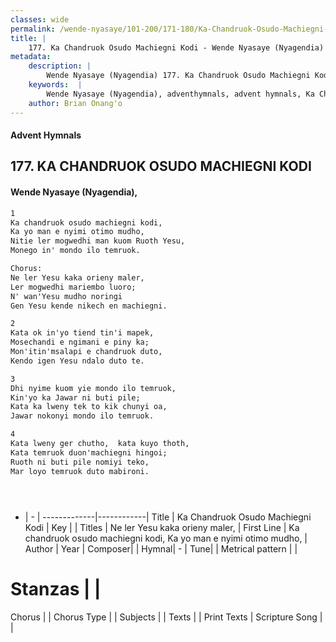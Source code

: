 ```yaml
---
classes: wide
permalink: /wende-nyasaye/101-200/171-180/Ka-Chandruok-Osudo-Machiegni-Kodi/
title: |
    177. Ka Chandruok Osudo Machiegni Kodi - Wende Nyasaye (Nyagendia)
metadata:
    description: |
        Wende Nyasaye (Nyagendia) 177. Ka Chandruok Osudo Machiegni Kodi. Ka chandruok osudo machiegni kodi,  Ka yo man e nyimi otimo mudho,  Nitie ler mogwedhi man kuom Ruoth Yesu,  Monego in' mondo ilo temruok.  Chorus: Ne ler Yesu kaka orieny maler,  Ler mogwedhi mariembo luoro;  N' wan'Yesu mudho noringi  Gen Yesu kende nikech en machiegni.  
    keywords:  |
        Wende Nyasaye (Nyagendia), adventhymnals, advent hymnals, Ka Chandruok Osudo Machiegni Kodi, Ka chandruok osudo machiegni kodi,  Ka yo man e nyimi otimo mudho, . Ne ler Yesu kaka orieny maler, 
    author: Brian Onang'o
---
```


#### Advent Hymnals
## 177. KA CHANDRUOK OSUDO MACHIEGNI KODI
####  Wende Nyasaye (Nyagendia),

```txt
1
Ka chandruok osudo machiegni kodi, 
Ka yo man e nyimi otimo mudho, 
Nitie ler mogwedhi man kuom Ruoth Yesu, 
Monego in' mondo ilo temruok.

Chorus:
Ne ler Yesu kaka orieny maler, 
Ler mogwedhi mariembo luoro; 
N' wan'Yesu mudho noringi 
Gen Yesu kende nikech en machiegni.

2
Kata ok in'yo tiend tin'i mapek, 
Mosechandi e ngimani e piny ka; 
Mon'itin'msalapi e chandruok duto, 
Kendo igen Yesu ndalo duto te.

3
Dhi nyime kuom yie mondo ilo temruok, 
Kin'yo ka Jawar ni buti pile; 
Kata ka lweny tek to kik chunyi oa, 
Jawar nokonyi mondo ilo temruok.

4
Kata lweny ger chutho,  kata kuyo thoth, 
Kata temruok duon'machiegni hingoi; 
Ruoth ni buti pile nomiyi teko, 
Mar loyo temruok duto mabironi.





```

- |   -  |
-------------|------------|
Title | Ka Chandruok Osudo Machiegni Kodi |
Key |  |
Titles | Ne ler Yesu kaka orieny maler,  |
First Line | Ka chandruok osudo machiegni kodi,  Ka yo man e nyimi otimo mudho,  |
Author | 
Year | 
Composer| |
Hymnal|  - |
Tune|  |
Metrical pattern | |
# Stanzas |  |
Chorus |  |
Chorus Type |  |
Subjects | |
Texts |  |
Print Texts | 
Scripture Song |  |
    
